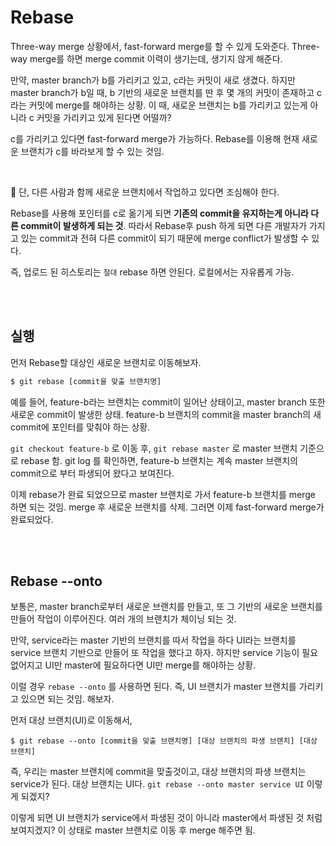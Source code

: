 # Rebase

Three-way merge 상황에서, fast-forward merge를 할 수 있게 도와준다. Three-way merge를 하면 merge commit 이력이 생기는데, 생기지 않게 해준다.

만약, master branch가 b를 가리키고 있고, c라는 커밋이 새로 생겼다. 하지만 master branch가 b일 때, b 기반의 새로운 브랜치를 딴 후 몇 개의 커밋이 존재하고 c 라는 커밋에 merge를 해야하는 상황. 이 때, 새로운 브랜치는 b를 가리키고 있는게 아니라 c 커밋을 가리키고 있게 된다면 어떨까?

c를 가리키고 있다면 fast-forward merge가 가능하다. Rebase를 이용해 현재 새로운 브랜치가 c를 바라보게 할 수 있는 것임.

<br/>

📌 단, 다른 사람과 함께 새로운 브랜치에서 작업하고 있다면 조심해야 한다.

Rebase를 사용해 포인터를 c로 옮기게 되면 **기존의 commit을 유지하는게 아니라 다른 commit이 발생하게 되는 것**. 따라서 Rebase후 push 하게 되면 다른 개발자가 가지고 있는 commit과 전혀 다른 commit이 되기 때문에 merge conflict가 발생할 수 있다.

즉, 업로드 된 히스토리는 `절대` rebase 하면 안된다. 로컬에서는 자유롭게 가능.

<br/>

<br/>

## 실행

먼저 Rebase할 대상인 새로운 브랜치로 이동해보자.

```sh
$ git rebase [commit을 맞출 브랜치명]
```

예를 들어, feature-b라는 브랜치는 commit이 일어난 상태이고, master branch 또한 새로운 commit이 발생한 상태. feature-b 브랜치의 commit을 master branch의 새 commit에 포인터를 맞춰야 하는 상황.

`git checkout feature-b` 로 이동 후, `git rebase master` 로 master 브랜치 기준으로 rebase 함. git log 를 확인하면, feature-b 브랜치는 계속 master 브랜치의 commit으로 부터 파생되어 왔다고 보여진다.

이제 rebase가 완료 되었으므로 master 브랜치로 가서 feature-b 브랜치를 merge 하면 되는 것임. merge 후 새로운 브랜치를 삭제. 그러면 이제 fast-forward merge가 완료되었다.

<br/>

<br/>

## Rebase --onto

보통은, master branch로부터 새로운 브랜치를 만들고, 또 그 기반의 새로운 브랜치를 만들어 작업이 이루어진다. 여러 개의 브랜치가 체이닝 되는 것.

만약, service라는 master 기반의 브랜치를 따서 작업을 하다 UI라는 브랜치를 service 브랜치 기반으로 만들어 또 작업을 했다고 하자. 하지만 service 기능이 필요 없어지고 UI만 master에 필요하다면 UI만 merge를 해야하는 상황.

이럴 경우 `rebase --onto` 를 사용하면 된다. 즉, UI 브랜치가 master 브랜치를 가리키고 있으면 되는 것임. 해보자.

먼저 대상 브랜치(UI)로 이동해서,

```shell
$ git rebase --onto [commit을 맞출 브랜치명] [대상 브랜치의 파생 브랜치] [대상 브랜치]
```

즉, 우리는 master 브랜치에 commit을 맞출것이고, 대상 브랜치의 파생 브랜치는 service가 된다. 대상 브랜치는 UI다. `git rebase --onto master service UI` 이렇게 되겠지?

이렇게 되면 UI 브랜치가 service에서 파생된 것이 아니라 master에서 파생된 것 처럼 보여지겠지? 이 상태로 master 브랜치로 이동 후 merge 해주면 됨.
